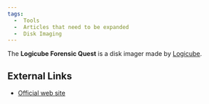 ```yaml
---
tags:
  -  Tools
  -  Articles that need to be expanded
  -  Disk Imaging
---
```

The **Logicube Forensic Quest** is a disk imager made by
[Logicube](logicube.md).

## External Links

- [Official web
  site](http://www.logicubeforensics.com/products/hd_duplication/forensic-quest.asp)
